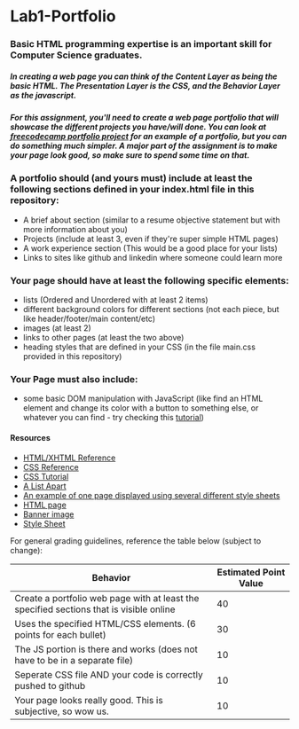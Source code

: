 # Lab1-Portfolio

### Basic HTML programming expertise is an important skill for Computer Science graduates.  

##### In creating a web page you can think of the *Content Layer* as being the basic HTML. The *Presentation Layer* is the CSS, and the *Behavior Layer* as the javascript.

##### For this assignment, you'll need to create a web page portfolio that will showcase the different projects you have/will done. You can look at [freecodecamp portfolio project](https://www.freecodecamp.com/challenges/build-a-personal-portfolio-webpage) for an example of a portfolio, but you can do something much simpler. A major part of the assignment is to make your page look good, so make sure to spend some time on that.

### A portfolio should (and yours must) include at least the following sections defined in your index.html file in this repository:
- A brief about section (similar to a resume objective statement but with more information about you)
- Projects (include at least 3, even if they're super simple HTML pages)
- A work experience section (This would be a good place for your lists)
- Links to sites like github and linkedin where someone could learn more

### Your page should have at least the following specific elements:

- lists (Ordered and Unordered with at least 2 items)
- different background colors for different sections (not each piece, but like header/footer/main content/etc)
- images (at least 2)
- links to other pages (at least the two above)
- heading styles that are defined in your CSS (in the file main.css provided in this repository)

### Your Page must also include:
- some basic DOM manipulation with JavaScript (like find an HTML element and change its color with a button to something else, or whatever you can find - try checking this <a href="http://www.w3schools.com/js/js_htmldom.asp">tutorial</a>)


#### Resources

<ul>
<li><a href="http://www.w3schools.com/tags/default.asp">HTML/XHTML Reference</a></li>
<li><a href="http://www.w3schools.com/cssref/">CSS Reference</a></li>
<li><a href="http://www.csstutorial.net/">CSS Tutorial</a></li>
<li><a href="http://alistapart.com/topics/design/layout/">A List Apart</a></li>
<li><a href="http://www.csszengarden.com/">An example of one page displayed using several different style sheets</a></li>
<li><a href="http://faculty.cs.byu.edu/~clement/CS360/weather.html">HTML page</a></li>
<li><a href="http://faculty.cs.byu.edu/~clement/CS360/assignments/css/banner.jpg">Banner image</a></li>
<li><a href="http://faculty.cs.byu.edu/~clement/CS360/assignments/css/360.css">Style Sheet</a></li>
</ul>

For general grading guidelines, reference the table below (subject to change):

Behavior | Estimated Point Value
--- | ---
Create a portfolio web page with at least the specified sections that is visible online | 40
Uses the specified HTML/CSS elements. (6 points for each bullet) | 30
The JS portion is there and works (does not have to be in a separate file) | 10
Seperate CSS file AND your code is correctly pushed to github | 10
Your page looks really good. This is subjective, so wow us. | 10
